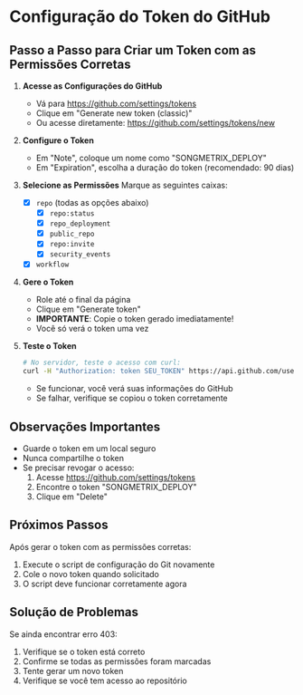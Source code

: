 # Configuração do Token do GitHub

## Passo a Passo para Criar um Token com as Permissões Corretas

1. **Acesse as Configurações do GitHub**
   - Vá para https://github.com/settings/tokens
   - Clique em "Generate new token (classic)"
   - Ou acesse diretamente: https://github.com/settings/tokens/new

2. **Configure o Token**
   - Em "Note", coloque um nome como "SONGMETRIX_DEPLOY"
   - Em "Expiration", escolha a duração do token (recomendado: 90 dias)
   
3. **Selecione as Permissões**
   Marque as seguintes caixas:
   - [x] `repo` (todas as opções abaixo)
     - [x] `repo:status`
     - [x] `repo_deployment`
     - [x] `public_repo`
     - [x] `repo:invite`
     - [x] `security_events`
   - [x] `workflow`

4. **Gere o Token**
   - Role até o final da página
   - Clique em "Generate token"
   - **IMPORTANTE**: Copie o token gerado imediatamente! 
   - Você só verá o token uma vez

5. **Teste o Token**
   ```bash
   # No servidor, teste o acesso com curl:
   curl -H "Authorization: token SEU_TOKEN" https://api.github.com/user
   ```
   - Se funcionar, você verá suas informações do GitHub
   - Se falhar, verifique se copiou o token corretamente

## Observações Importantes

- Guarde o token em um local seguro
- Nunca compartilhe o token
- Se precisar revogar o acesso:
  1. Acesse https://github.com/settings/tokens
  2. Encontre o token "SONGMETRIX_DEPLOY"
  3. Clique em "Delete"

## Próximos Passos

Após gerar o token com as permissões corretas:
1. Execute o script de configuração do Git novamente
2. Cole o novo token quando solicitado
3. O script deve funcionar corretamente agora

## Solução de Problemas

Se ainda encontrar erro 403:
1. Verifique se o token está correto
2. Confirme se todas as permissões foram marcadas
3. Tente gerar um novo token
4. Verifique se você tem acesso ao repositório
